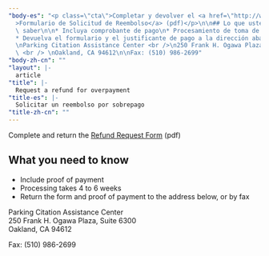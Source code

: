 ```yaml
---
"body-es": "<p class=\"cta\">Completar y devolver el <a href=\"http://www2.oaklandnet.com/Parking/OAK042515\"\
  >Formulario de Solicitud de Reembolso</a> (pdf)</p>\n\n## Lo que usted necesita\
  \ saber\n\n* Incluya comprobante de pago\n* Procesamiento de toma de 4 a 6 semanas\n\
  * Devuelva el formulario y el justificante de pago a la dirección abajo, o por fax\n\
  \nParking Citation Assistance Center <br />\n250 Frank H. Ogawa Plaza, Suite 6300\
  \ <br /> \nOakland, CA 94612\n\nFax: (510) 986-2699"
"body-zh-cn": ""
"layout": |-
  article
"title": |-
  Request a refund for overpayment
"title-es": |-
  Solicitar un reembolso por sobrepago
"title-zh-cn": ""
---
```

<p class="cta">Complete and return the <a href="http://www2.oaklandnet.com/Parking/OAK042515">Refund Request Form</a> (pdf)</p>

## What you need to know

* Include proof of payment
* Processing takes 4 to 6 weeks
* Return the form and proof of payment to the address below, or by fax

Parking Citation Assistance Center <br />
250 Frank H. Ogawa Plaza, Suite 6300 <br /> 
Oakland, CA 94612

Fax: (510) 986-2699